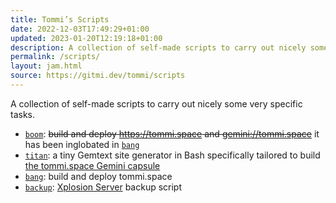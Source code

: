 ```yaml
---
title: Tommi’s Scripts
date: 2022-12-03T17:49:29+01:00
updated: 2023-01-20T12:19:18+01:00
description: A collection of self-made scripts to carry out nicely some very specific tasks.
permalink: /scripts/
layout: jam.html
source: https://gitmi.dev/tommi/scripts
---
```

A collection of self-made scripts to carry out nicely some very specific tasks.

* [`boom`][boom]: ~~build and deploy <https://tommi.space> and <gemini://tommi.space>~~ it has been inglobated in [`bang`][bang]
* [`titan`][titan]: a tiny Gemtext site generator in Bash specifically tailored to build <a href='gemini://tommi.space' title='tommi.space on Gemini'>the tommi.space Gemini capsule</a>
* [`bang`][bang]: build and deploy tommi.space
* [`backup`][backup]: [Xplosion Server] backup script

[boom]: boom 'the script that builds and deploys tommi.space'
[titan]: titan 'the script that builds tommi.space'
[bang]: bang 'script to build and publish tommi.space'
[backup]: backup 'script to backup Xplosion Server'
[Xplosion Server]: https://tommi.space/server 'Xplosion Server info — tommi.space'
